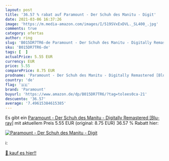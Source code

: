 ```yaml
---
layout: post
title: '36.57 % rabat auf Paramount - Der Schuh des Manitu - Digit'
date: 2021-03-06 16:37:26
image: 'https://m.media-amazon.com/images/I/519SVxExDVL._SL400_.jpg'
comments: true
category: ofertas
author: ring
slug: 'B015DR7TR6-de Paramount - Der Schuh des Manitu - Digitally Remastered...'
sku: 'B015DR7TR6-de'
tags: [  ]
actualPrice: 5.55 EUR
currency: EUR
price: 5.55
comparePrice: 8.75 EUR
prodname: 'Paramount - Der Schuh des Manitu - Digitally Remastered [Blu-ray]'
country: 'de'
flag: '🇩🇪'
brand: 'Paramount'
buyurl: 'https://www.amazon.de/dp/B015DR7TR6/?tag=tolees0ca-21'
descuento: '36.57'
average: '7.49615384615385'
---
```


Es gibt ein [Paramount - Der Schuh des Manitu - Digitally Remastered [Blu-ray]](https://www.amazon.de/dp/B015DR7TR6/?tag=tolees0ca-21) mit aktuellem Preis 5.55 EUR (original: 8.75 EUR) 36.57 % Rabatt hier:

[![Paramount - Der Schuh des Manitu - Digit](https://m.media-amazon.com/images/I/519SVxExDVL._SL400_.jpg)](https://www.amazon.de/dp/B015DR7TR6/?tag=tolees0ca-21)

ℹ️:


[🛒 kauf es hier!!](https://www.amazon.de/dp/B015DR7TR6/?tag=tolees0ca-21)
